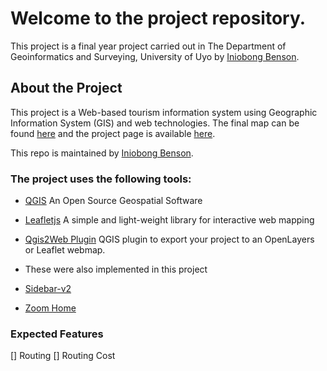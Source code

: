 # Welcome to the project repository.
This project is a final year project carried out in The Department of Geoinformatics and Surveying, University of Uyo by [Iniobong Benson](https://about.me/ibenson).

## About the Project
This project is a Web-based tourism information system using Geographic Information System (GIS) and web technologies. The final map can be found [here](https://touruyo.github.io/map) and the project page is available [here](https://touruyo.github.io).


This repo is maintained by [Iniobong Benson](https://github.com/linibensonjr).

### The project uses the following tools:
* [QGIS](https://qgis.org)
    An Open Source Geospatial Software

* [Leafletjs](https://leaflet.com)
    A simple and light-weight library for interactive web mapping

* [Qgis2Web Plugin](https://github.com/tomchadwin/qgis2web)
    QGIS plugin to export your project to an OpenLayers or Leaflet webmap.

* These were also implemented in this project

- [Sidebar-v2](https://github.com/touruyo/sidebar-v2)

- [Zoom Home](https://github.com/torfuspolymorphus/leaflet.zoomhome)

### Expected Features
[] Routing
[] Routing Cost
